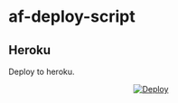 # af-deploy-script

<!-- ## Railway

[![Deploy on Railway](https://railway.app/button.svg)](https://railway.app/new/template?template=)
<br> -->

## Heroku

Deploy to heroku.
<p align="center">
<a href="https://heroku.com/deploy?template=https://github.com/Dasappanb/af-deploy-script">
  <img src="https://www.herokucdn.com/deploy/button.svg" alt="Deploy">
</a>
</p>


